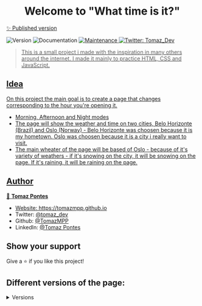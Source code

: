 <h1 align="center">Welcome to "What time is it?"</h1>
<a href="https://what-time-is-6dw6o27vh-tomazmpp.vercel.app" target="_blank"><p>✨ Published version</p></a>
<p>
  <img alt="Version" src="https://img.shields.io/badge/version-1.0.0-blue.svg?cacheSeconds=2592000" />
    <img alt="Documentation" src="https://img.shields.io/badge/documentation-yes-brightgreen.svg" />
  </a>
  <a href="https://github.com/TomazMPP/what-time-is-it/graphs/commit-activity" target="_blank">
    <img alt="Maintenance" src="https://img.shields.io/badge/Maintained%3F-yes-green.svg" />
  </a>
  <a href="https://twitter.com/Tomaz_dev" target="_blank">
    <img alt="Twitter: Tomaz_Dev" src="https://img.shields.io/twitter/follow/tomaz_dev?style=social" />
</p>

> This is a small project i made with the inspiration in many others around the internet. 
> I made it mainly to practice HTML, CSS and JavaScript.

## Idea
On this project the main goal is to create a page that changes corresponding to the hour you're opening it.

* Morning, Afternoon and Night modes
* The page will show the weather and time on two cities, Belo Horizonte (Brazil) and Oslo (Norway) - Belo Horizonte was choosen because it is my hometown. Oslo was choosen because it is a city i really want to visit.
* The main wheater of the page will be based of Oslo - because of it's variety of weathers - if it's snowing on the city, it will be snowing on the page. If it's raining, it will be raining on the page.

## Author

👤 **Tomaz Pontes**

* Website: https://tomazmpp.github.io
* Twitter: [@tomaz_dev](https://twitter.com/tomaz_dev)
* Github: [@TomazMPP](https://github.com/TomazMPP)
* LinkedIn: [@Tomaz Pontes](https://linkedin.com/in/tomaz-pontes)

## Show your support

Give a ⭐️ if you like this project!

## Different versions of the page:
<details><summary>Versions</summary>
* Normal - Morning
  <img src="https://raw.githubusercontent.com/TomazMPP/what-time-is-it/main/img/normalmorning.png" />
* Normal - Afternoon
  <img src="https://raw.githubusercontent.com/TomazMPP/what-time-is-it/main/img/normalafternoon.png" />
* Normal - Night
  <img src="https://raw.githubusercontent.com/TomazMPP/what-time-is-it/main/img/normalnight.png" />
#
* Raining - Morning
<img src="https://raw.githubusercontent.com/TomazMPP/what-time-is-it/main/img/rainmorning.png" />
* Raining - Afternoon
<img src="https://raw.githubusercontent.com/TomazMPP/what-time-is-it/main/img/rainafternoon.png" />
* Raining - Night
  <img src="https://raw.githubusercontent.com/TomazMPP/what-time-is-it/main/img/rainnight.png" />
  #
* Snowing - Morning
  <img src="https://raw.githubusercontent.com/TomazMPP/what-time-is-it/main/img/snowmorning.png" />
* Snowing - Afternoon
  <img src="https://raw.githubusercontent.com/TomazMPP/what-time-is-it/main/img/snowafternoon.png" />
* Snowing - Night
  <img src="https://raw.githubusercontent.com/TomazMPP/what-time-is-it/main/img/snownight.png" />
# User TimeZone
  <img src="https://raw.githubusercontent.com/TomazMPP/what-time-is-it/main/img/usertimezone.png" />
  </details>
  
